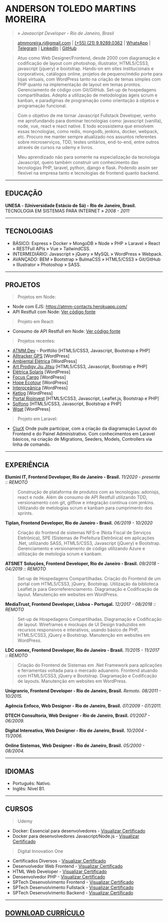 # ANDERSON TOLEDO MARTINS MOREIRA
> » *Javascript Developer - Rio de Janeiro, Brasil*

> [atmmoreira.rj@gmail.com](mailto:atmmoreira.rj@gmail.com)
| [(+55) (21) 9.9289.0362](tel:+5521992890362)
| [WhatsApp](https://api.whatsapp.com/send?phone=5521992890362)
| [Telegram](https://telegram.me/atmmoreira)
| [LinkedIn](http://br.linkedin.com/in/atmmoreira)
| [GitHub](https://github.com/atmmoreira)

> Atuo como Web Designer/Frontend, desde 2000 com diagramação e codificação de layout com photoshop, illustrator, HTML5/CSS3, javascript (jquery) e bootstrap. Hands-on em sites institucionais e corporativos, catálogos online, projetos de pequeno/médio porte para lojas virtuais, com WordPress tanto na criação de temas simples com PHP quanto na implementação de layout em temas prontos. Gerenciamento de código com Git/GitHub. Set-up de hospedagens compartilhadas. Adepto a utilização de metodologias ágeis scrum e kanban, e paradigmas de programação como orientação à objetos e programação funcional.

> Com o objetivo de me tornar Javascript Fullstack Developer, venho me aprofundando para dominar tecnologias como: javascript (vanilla), node, vue, react e react native. E todo ecossistema que envolvem essas tecnologias, como redis, mongodb, jenkins, docker, webpack, etc. Procuro me manter sempre atualizado nos assuntos referentes sobre microserviços, TDD, testes unitários, end-to-end, entre outros através de cursos na udemy e livros.

> Meu aprendizado não para somente na especialização da tecnologia Javascript, quero também construir um conhecimento das tecnologias PHP, laravel, python, django e flask. Podendo assim ser flexível na empresa tanto e tecnologias de frontend quanto backend.

----

## EDUCAÇÃO
**UNESA - (Universidade Estácio de Sá) - Rio de Janeiro, Brasil.**
TECNOLOGIA EM SISTEMAS PARA INTERNET » *2008 - 2011*

----

## TECNOLOGIAS
- BÁSICO: Express » Docker » MongoDB » Node » PHP » Laravel » React » RESTFull APIs » Vue » TailwindCSS.
- INTERMEDIÁRIO: Javascript » jQuery » MySQL » WordPress » Webpack.
- AVANÇADO: BEM » Bootstrap » BulmaCSS » HTML5/CSS3 » Git/GitHub » Illustrator » Photoshop » SASS.

----

## PROJETOS
> Projetos em Node:
- Node com EJS: https://atmm-contacts.herokuapp.com/
- API Restfull com Node: [Ver código fonte](https://bit.ly/3oHDZXc)

> Projeto em React:
- Consumo de API Restfull em Node: [Ver código fonte](https://bit.ly/3oHE90K)

> Projetos recentes:
- [ATMM.Dev](https://www.atmm.dev) - Portfólio [HTML5/CSS3, Javascript, Bootstrap e PHP]
- [Alltracker GPS](http://www.alltrackergps.com.br) [WordPress]
- [Ambiental Elétrica](http://www.ambientaleletrica.com.br) [WordPress]
- [Art Prodigy Jiu Jitsu](http://artprodigyjiujitsu.com.br/) [HTML5/CSS3, Javascript, Bootstrap e PHP]
- [Elétrica Solaris](http://www.eletricasolaris.com.br) [WordPress]
- [Focus Cargo](http://www.focuscargo.com) [WordPress]
- [Hope Ecotour](http://www.hopeecotour.com.br) [WordPress]
- [Interoceânica](http://www.interoceanica.com.br) [WordPress]
- [Ketlog](http://www.ketlog.com.br) [WordPress]
- [Portal Rioinvest](http://www.rioinvest.rj.gov.br) [HTML5/CSS3, Javascript, Leaflet.js, Bootstrap e PHP]
- [Solfono](http://www.solfono.com.br) [HTML5/CSS3, Javascript, Bootstrap e PHP]
- [Wgat](http://www.wgat.com.br) [WordPress]

> Projeto em Laravel:
- [CjurX](http://www.cjurx.com.br) Onde pude participar, com a criação da diagramação Layout do Frontend e do Painel Administrativo. Com conhecimentos em Laravel básicos, na criação de Migrations, Seeders, Models, Controllers via linha de comando.

----

## EXPERIÊNCIA
**Elumini IT, Frontend Developer, Rio de Janeiro - Brasil.**
*11/2020 - presente :: REMOTO*
> Construção de plataforma de produtos com as tecnologias: adonisjs, react e node. Além de consumo de API Restfull utilizando TDD, versionamento com git, gitflow e integração contínua com jenkins. Utilizando de metologias scrum e kanbam para cumprimento dos sprints.

**Tiplan, Frontend Developer, Rio de Janeiro - Brasil.**
*06/2019 - 10/2020*
> Criação do frontend de sistemas NFS-e (Nota Fiscal de Serviços Eletrônica), SPE (Sistemas de Prefeitura Eletrônica) em aplicações .Net, utilizando SASS, HTML5/CSS3, Javascript (jQuery) e Bootstrap. Gerenciamento e versionamento de código utilizando Azure e utilização de metologia scrum e kanbam.

**ATSNET Soluções, Frontend Developer, Rio de Janeiro - Brasil.**
*09/2018 - 04/2019 :: REMOTO*
> Set-up de Hospedagens Compartilhadas. Criação do Frontend de um portal com HTML5/CSS3, jQuery, Bootstrap. Utilização da biblioteca Leaflet.js para Georreferenciamento. Diagramação e Codificação de layout. Manutenção em websites em WordPress.

**MediaTrust, Frontend Developer, Lisboa - Portugal.**
*12/2017 - 08/2018 :: REMOTO*
> Set-up de Hospedagens Compartilhadas. Diagramação e Codificação de layout. Wireframes e mockups de UI Design traduzidos em recursos responsivos e interativos, usando básico de PHP, HTML5/CSS3, jQuery e Bootstrap. Manutenção em websites em WordPress.

**LDC comex, Frontend Developer, Rio de Janeiro - Brasil.**
*11/2015 - 11/2017 :: REMOTO*
> Criação do Frontend de Sistemas em .Net Framework para aplicações e ferramentas voltada para o mercado aduaneiro. Frontend atuando com HTML5/CSS3, jQuery e Bootstrap. Diagramação e Codificação de layouts. Manutenção em websites em WordPress.

**Unigranrio, Frontend Developer - Rio de Janeiro, Brasil.**
*Remoto. 08/2011 - 10/2015.*

**Agência Enfoco, Web Designer - Rio de Janeiro, Brasil.**
*07/2009 - 07/2011.*

**DTECH Consultoria, Web Designer - Rio de Janeiro, Brasil.**
*01/2007 - 06/2009.*

**Digital Intereativa, Web Designer - Rio de Janeiro, Brasil.**
*10/2004 - 11/2006.*

**Online Sistemas, Web Designer - Rio de Janeiro, Brasil.**
*05/2000 - 08/2004.*

----

## IDIOMAS
- Português: Nativo.
- Inglês: Nível B1.

----

## CURSOS
> Udemy
- Docker: Essencial para desenvolvedores - [Visualizar Certificado](https://bit.ly/2JUzZ6i)
- Docker para desenvolvedores Javascript/Node.js - [Visualizar Certificado](https://bit.ly/3mb8SRm)

> Digital Innovation One
- Certificados Diversos - [Visualizar Certificado](https://bit.ly/378WU6L)
- Desenvolvedor Web Frontend - [Visualizar Certificado](https://bit.ly/3qLNy8L)
- HTML Web Developer - [Visualizar Certificado](https://bit.ly/33ZIjbG)
- Densenvolvedor PHP - [Visualizar Certificado]()
- SPTech Desenvolvimento Frontend - [Visualizar Certificado](https://bit.ly/377BUwV)
- SPTech Desenvolvimento Fullstack - [Visualizar Certificado](https://bit.ly/37a99Qm)
- SPTech Desenvolvimento Backend - [Visualizar Certificado]()

----

## [DOWNLOAD CURRÍCULO](docs/andersontoledo-pt.pdf)
